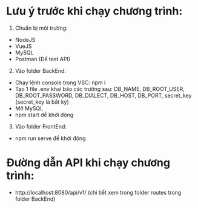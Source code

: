 # Lưu ý trước khi chạy chương trình:
1. Chuẩn bị môi trường:
- NodeJS
- VueJS
- MySQL
- Postman (Để test API)
2. Vào folder BackEnd:
- Chạy lệnh console trong VSC: npm i
- Tạo 1 file .env khai báo các trường sau: DB_NAME, DB_ROOT_USER, DB_ROOT_PASSWORD, DB_DIALECT, DB_HOST, DB_PORT, secret_key (secret_key là bất kỳ)
- Mở MySQL
- npm start để khởi động
3. Vào folder FrontEnd:
- npm run serve để khởi động

# Đường dẫn API khi chạy chương trình:
- http://localhost:8080/api/v1/ (chi tiết xem trong folder routes trong folder BackEnd)

